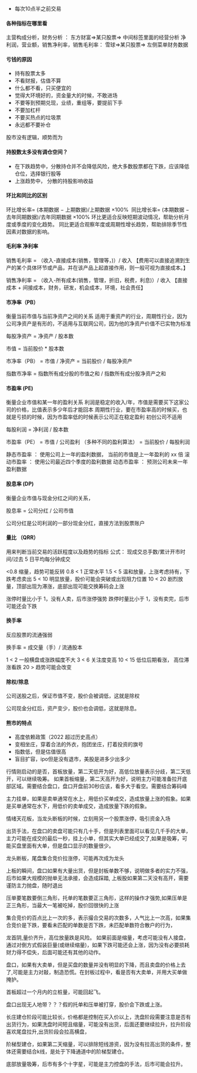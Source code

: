 - 每次10点半之前交易



#### 各种指标在哪里看

主营构成分析，财务分析 ： 东方财富=>某只股票=> 中间标签里面的经营分析
净利润，营业额，销售净利率，销售毛利率： 雪球=>某只股票=> 左侧菜单财务数据

#### 亏钱的原因

- 持有股票太多
- 不看财报，估值不算
- 什么都不看，只买便宜的
- 觉得大环境好的，资金量大的时候，不敢进场
- 不要等到预期兑现，业绩，重组等，要提前下手
- 不要加杠杆
- 不要买热点的垃圾票
- 永远都不要补仓

股市没有逻辑，顺势而为

#### 持股数太多没有调仓空间？

- 在下跌趋势中，分散持仓并不会降低风险，绝大多数股票都在下跌，应该降低仓位，选择银行股等
- 上涨趋势中， 分散的持股影响收益

#### 环比和同比的区别

环比增长率= (本期数据 − 上期数据)/上期数据 ×100%
​
同比增长率= (本期数据 − 去年同期数据)/去年同期数据 ×100%
​
环比更适合反映短期波动情况，帮助分析月度或季度的变化趋势。
同比更适合观察年度或周期性增长趋势，帮助排除季节性因素对数据的影响。

#### 毛利率 净利率

销售毛利率 = （收入-直接成本(销售，管理等，)）/ 收入 【费用可以直接追溯到生产的某个具体环节或产品，并在该产品上起直接作用，则一般可视为直接成本。】

销售净利率 = （收入-所有成本(销售，管理，折旧，税费，利息)）/ 收入 【直接成本 + 间接成本，财务，研发，机会成本，环境，社会责任】

#### 市净率（PB）

衡量当前市值与当前净资产之间的关系
适用于重资产的行业，周期性行业，因为公司净资产是有形的，不适用与互联网公司，因为他的净资产价值不已实物为标准

每股净资产 = 净资产 / 股本数

市值 = 当前股价 \* 股本数

市净率（PB） = 市值 / 净资产 = 当前股价 / 每股净资产

指数市净率 = 指数所有成分股的市值之和 / 指数所有成分股净资产之和

#### 市盈率 (PE)

衡量企业市值和某一年的盈利关系
利润是稳定的收入/年，市值是需要买下这家公司的价格，比值表示多少年后才能回本
周期性行业，要在市盈率高的时候买，也就是亏损的时候，因为市盈率低的时候表示公司正在稳定盈利
初创公司不适用

每股利润 = 净利润 / 股本数

市盈率（PE） = 市值 / 公司盈利 （多种不同的盈利算法） = 当前股价 / 每股利润

静态市盈率 ： 使用公司上一年的盈利数据， 当前的市值是上一年盈利的 xx 倍
滚动市盈率 ： 使用公司最近四个季度的盈利数据
动态市盈率 ： 预测公司未来一年盈利数据

#### 股息率 (DP)

衡量企业市值与现金分红之间的关系，

股息率 = 公司分红 / 公司市值

公司分红是公司利润的一部分现金分红，直接方法到股票账户

#### 量比 （QRR）

用来判断当前交易的活跃程度以及趋势的指标
公式： 现成交总手数/累计开市时间/过去 5 日平均每分钟成交

<0.8 缩量，趋势可能反转
0.8 < 1 正常水平
1.5 < 5 温和放量，上涨考虑持有，下跌考虑卖出
5 < 10 明显放量，股价可能会突破或出现阻力位置
10 < 20 剧烈放量，顶部出现为滞涨，底部出现可能交换筹码会上涨

涨停时量比小于 1，没有人卖，后市涨停强势
跌停时量比小于 1，没有卖完，后市可能还会下跌

#### 换手率

反应股票的流通强弱

换手率 = 成交量（手）/ 流通股本

1 < 2 一般横盘或涨跌幅度不大
3 < 6 关注度变高
10 < 15 低位后期看涨， 高位滞涨看跌
20 > 趋势可能会改变

#### 除权/除息

公司送股之后，保证市值不变，股价会被调低，这就是除权

公司现金分红后，资产变少，股价也会调低，这就是除息。

#### 熊市的特点

- 高度依赖政策（2022 超过历史高点）
- 变相坐庄，穿着合法的外衣，抱团坐庄，打着投资的旗号
- 指数低，但是估值很高
- 盲目扩容，ipo但是没有退市，美股是进多少出多少
  
行情刚启动的是否，首板放量，第二天低开为好，高低位放量表示分歧，第二天低开，可以继续吸筹。 如果首板缩量，第二天高开为好，说明主力可能准备拉开底部区域。需要结合盘口，盘口开盘前30秒应该，看多大于看空。需要结合筹码峰

主力挂单，如果是卖单通常在水上，用低价买单成交，造成放量上涨的假象。如果是买单通常在水下，用低价的卖单成交，造成放量下跌的假象。

情绪天花板，当龙头断板的时候，立刻用另一个股票涨停，吸引资金入场

出货手法，在盘口的卖盘可能只有几十手，但是列表里面可以看见几千手的大单，主力可能在成交的最后一秒，挂上小单，但其实大单已经成交了,如果是吸筹，可能买盘里面有大单，但是盘口显示的数量很少。


龙头断板，尾盘集合竞价拉涨停，可能再次成为龙头

上板的瞬间，盘口如果有大量出货，但是封板单数不够，说明做多者的实力不强，后市如果大规模的抛单无法承接，会造成踩踏, 上板股如果第二天没有高开，需要谨防主力抛盘，随时退出

压单要笔数要倒三角形，托单的笔数要正三角形，这样的操作才强势,如果压单是正三角形，当最大一笔被吃掉，股价回很快的上涨

集合竞价的百点比上一次的多，表示撮合交易的次数多，人气比上一次高，如果集合竞价是下跌，要看未匹配的单数是否下跌，未匹配单数符合散户的行为，

龙首阴,量价齐升，高位放量跌是风险。 如果前面是缩量，考虑可能没有人接盘，通过对倒方式假装巨量(或继续缩量)，如果下跌可能还会上涨，因为没有必要损耗财力得不偿失，后面可能还有其他的动作。

盘口，如果有大卖单，但是买盘的数量并没有明显的下降，而且卖盘的价格上去了,可能是主力对敲，制造恐慌。在封板过程中，看是否有大卖单，并用大买单做掩护。

首板超过一个月内的立桩量，可能回起飞。

盘口出现无人地带？？？假的托单和压单被打穿，股价会下跌或上涨。

长庄建仓阶段可能比较长，价格都是控制在买入价以上，洗盘阶段需要注意是否有出货行为，如果洗盘时间短且缩量，可能没有出货，后面还要继续拉升，拉升阶段喜欢尾盘拉升,出货阶段会拉高横盘，


阶梯型建仓，如果第二天缩量，可以排除短线游资，因为没有拉高出货的条件，整体还需要结合k线，是处于下降通道中的阶梯型建仓。

底部放量吸筹，后市有多个十字星，可能是主力控盘的手法，后市可能会拉升。

